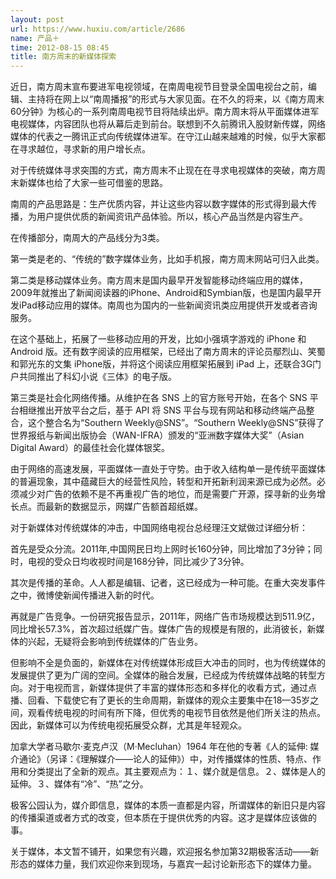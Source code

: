 ```yaml
---
layout: post
url: https://www.huxiu.com/article/2686
name: 产品＋
time: 2012-08-15 08:45
title: 南方周末的新媒体探索
---
```

近日，南方周末宣布要进军电视领域，在南周电视节目登录全国电视台之前，编辑、主持将在网上以“南周播报”的形式与大家见面。在不久的将来，以《南方周末60分钟》为核心的一系列南周电视节目将陆续出炉。南方周末将从平面媒体进军电视媒体，内容团队也将从幕后走到前台。联想到不久前腾讯入股财新传媒，网络媒体的代表之一腾讯正式向传统媒体进军。在守江山越来越难的时候，似乎大家都在寻求越位，寻求新的用户增长点。

对于传统媒体寻求突围的方式，南方周末不止现在在寻求电视媒体的突破，南方周末新媒体也给了大家一些可借鉴的思路。

南周的产品思路是：生产优质内容，并让这些内容以数字媒体的形式得到最大传播，为用户提供优质的新闻资讯产品体验。所以，核心产品当然是内容生产。

在传播部分，南周大的产品线分为3类。

第一类是老的、“传统的”数字媒体业务，比如手机报，南方周末网站可归入此类。

第二类是移动媒体业务。南方周末是国内最早开发智能移动终端应用的媒体，2009年就推出了新闻阅读器的iPhone、Android和Symbian版，也是国内最早开发iPad移动应用的媒体。南周也为国内的一些新闻资讯类应用提供开发或者咨询服务。

在这个基础上，拓展了一些移动应用的开发，比如小强填字游戏的 iPhone 和 Android 版。还有数字阅读的应用框架，已经出了南方周末的评论员鄢烈山、笑蜀和郭光东的文集 iPhone版，并将这个阅读应用框架拓展到 iPad 上，还联合3G门户共同推出了科幻小说《三体》的电子版。

第三类是社会化网络传播。从维护在各 SNS 上的官方账号开始，在各个 SNS 平台相继推出开放平台之后，基于 API 将 SNS 平台与现有网站和移动终端产品整合，这个整合名为“Southern Weekly@SNS”。“Southern Weekly@SNS”获得了世界报纸与新闻出版协会（WAN-IFRA）颁发的“亚洲数字媒体大奖”（Asian Digital Award）的最佳社会化媒体银奖。

由于网络的高速发展，平面媒体一直处于守势。由于收入结构单一是传统平面媒体的普遍现象，其中蕴藏巨大的经营性风险，转型和开拓新利润来源已成为必然。必须减少对广告的依赖不是不再重视广告的地位，而是需要广开源，探寻新的业务增长点。而最新的数据显示，网媒广告额首超纸媒。

对于新媒体对传统媒体的冲击，中国网络电视台总经理汪文斌做过详细分析：

首先是受众分流。2011年,中国网民日均上网时长160分钟，同比增加了3分钟；同时，电视的受众日均收视时间是168分钟，同比减少了3分钟。

其次是传播的革命。人人都是编辑、记者，这已经成为一种可能。在重大突发事件之中，微博使新闻传播进入新的时代。

再就是广告竞争。一份研究报告显示，2011年，网络广告市场规模达到511.9亿，同比增长57.3%，首次超过纸媒广告。媒体广告的规模是有限的，此消彼长，新媒体的兴起，无疑将会影响到传统媒体的广告业务。

但影响不全是负面的，新媒体在对传统媒体形成巨大冲击的同时，也为传统媒体的发展提供了更为广阔的空间。全媒体的融合发展，已经成为传统媒体战略的转型方向。对于电视而言，新媒体提供了丰富的媒体形态和多样化的收看方式，通过点播、回看、下载使它有了更长的生命周期，新媒体的观众主要集中在18—35岁之间，观看传统电视的时间有所下降，但优秀的电视节目依然是他们所关注的热点。因此，新媒体可以为传统电视拓展受众群，尤其是年轻观众。

加拿大学者马歇尔·麦克卢汉（M·Mecluhan）1964 年在他的专著《人的延伸: 媒介通论》（另译：《理解媒介——论人的延伸》）中，对传播媒体的性质、特点、作用和分类提出了全新的观点。其主要观点为：１、媒介就是信息。２、媒体是人的延伸。３、媒体有“冷”、“热”之分。

极客公园认为，媒介即信息，媒体的本质一直都是内容，所谓媒体的新旧只是内容的传播渠道或者方式的改变，但本质在于提供优秀的内容。这才是媒体应该做的事。

关于媒体，本文暂不铺开，如果您有兴趣，欢迎报名参加第32期极客活动——新形态的媒体力量，我们欢迎你来到现场，与嘉宾一起讨论新形态下的媒体力量。

